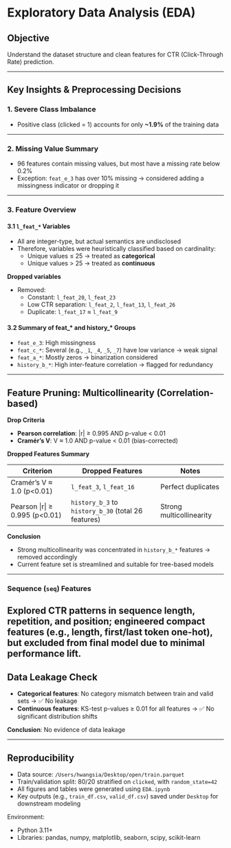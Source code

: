 # Exploratory Data Analysis (EDA)

## Objective
Understand the dataset structure and clean features for CTR (Click-Through Rate) prediction.

---

## Key Insights & Preprocessing Decisions

### 1. Severe Class Imbalance
- Positive class (clicked = 1) accounts for only **~1.9%** of the training data

---

### 2. Missing Value Summary

- 96 features contain missing values, but most have a missing rate below 0.2%
- Exception: `feat_e_3` has over 10% missing → considered adding a missingness indicator or dropping it

---

### 3. Feature Overview

#### 3.1 `l_feat_*` Variables

- All are integer-type, but actual semantics are undisclosed
- Therefore, variables were heuristically classified based on cardinality:
  - Unique values ≤ 25 → treated as **categorical**
  - Unique values > 25 → treated as **continuous**

**Dropped variables**
- Removed:  
  - Constant: `l_feat_20`, `l_feat_23`  
  - Low CTR separation: `l_feat_2`, `l_feat_13`, `l_feat_26`  
  - Duplicate: `l_feat_17` ≈ `l_feat_9`

#### 3.2 Summary of feat_* and history_* Groups

- `feat_e_3`: High missingness  
- `feat_c_*`: Several (e.g., `_1`, `_4`, `_5`, `_7`) have low variance → weak signal  
- `feat_a_*`: Mostly zeros → binarization considered  
- `history_b_*`: High inter-feature correlation → flagged for redundancy
---

## Feature Pruning: Multicollinearity (Correlation-based)

**Drop Criteria**
- **Pearson correlation**: |r| ≥ 0.995 AND p-value < 0.01
- **Cramér’s V**: V ≈ 1.0 AND p-value < 0.01 (bias-corrected)

**Dropped Features Summary**

| Criterion                  | Dropped Features                                    | Notes                      |
|---------------------------|-----------------------------------------------------|----------------------------|
| Cramér’s V ≈ 1.0 (p<0.01)  | `l_feat_3`, `l_feat_16`                              | Perfect duplicates         |
| Pearson \|r\| ≥ 0.995 (p<0.01) | `history_b_3` to `history_b_30` (total 26 features) | Strong multicollinearity   |

**Conclusion**
- Strong multicollinearity was concentrated in `history_b_*` features → removed accordingly
- Current feature set is streamlined and suitable for tree-based models

---
### Sequence (`seq`) Features

Explored CTR patterns in sequence length, repetition, and position; engineered compact features (e.g., length, first/last token one-hot), but excluded from final model due to minimal performance lift.
---

## Data Leakage Check

- **Categorical features**: No category mismatch between train and valid sets → ✅ No leakage
- **Continuous features**: KS-test p-values ≥ 0.01 for all features → ✅ No significant distribution shifts

**Conclusion**: No evidence of data leakage


---

## Reproducibility

- Data source: `/Users/hwangsia/Desktop/open/train.parquet`
- Train/validation split: 80/20 stratified on `clicked`, with `random_state=42`
- All figures and tables were generated using `EDA.ipynb`
- Key outputs (e.g., `train_df.csv`, `valid_df.csv`) saved under `Desktop` for downstream modeling

Environment:
- Python 3.11+
- Libraries: pandas, numpy, matplotlib, seaborn, scipy, scikit-learn



